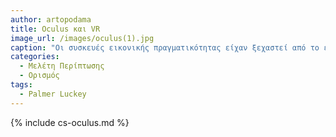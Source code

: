 ```yaml
---
author: artopodama
title: Oculus και VR
image_url: /images/oculus(1).jpg
caption: "Οι συσκευές εικονικής πραγματικότητας είχαν ξεχαστεί από το εύρη κοινό. Μέχρι που το 2011 ο Palmer Luckey έφτιαξε μόνος του σε ηλικία 18 χρονών το πρωτότυπο όπου βασίστηκε η εταιρία Oculus, το 2012 το παρουσίασε στην έκθεση E3. Όπου ο John Carmack έδειξε ενδιαφέρων και λίγο πριν την αλλαγή του χρόνου η εταιρία όπου ο Carmack είναι συνιδρυτής η Id software ανακοίνωσε ότι τα παιχνίδια της θα τρέχουν σε HMD (head mounted display)."
categories:
  - Μελέτη Περίπτωσης
  - Ορισμός
tags:
  - Palmer Luckey
---
```


{% include cs-oculus.md %}
